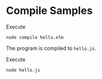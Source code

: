 # Compile Samples

Execute

```
node compile hello.elm
```

The program is compiled to `hello.js`.

Execute

```
node hello.js
```

